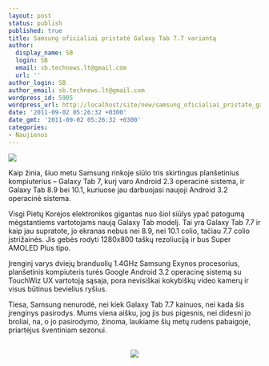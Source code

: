 ```yaml
---
layout: post
status: publish
published: true
title: Samsung oficialiai pristatė Galaxy Tab 7.7 variantą
author:
  display_name: SB
  login: SB
  email: sb.technews.lt@gmail.com
  url: ''
author_login: SB
author_email: sb.technews.lt@gmail.com
wordpress_id: 5905
wordpress_url: http://localhost/site/new/samsung_oficialiai_pristate_galaxy_tab_77_varianta/
date: '2011-09-02 05:26:32 +0300'
date_gmt: '2011-09-02 05:26:32 +0300'
categories:
- Naujienos
---
```

<div class="imgright"><img src="http://www.part.lt/img/5753a22e897dd38db09802112daa4565563.jpg"  /></div>
<p>Kaip žinia, šiuo metu Samsung rinkoje siūlo tris skirtingus planšetinius kompiuterius – Galaxy Tab 7, kurį varo Android 2.3 operacinė sistema, ir Galaxy Tab 8.9 bei 10.1, kuriuose jau darbuojasi naujoji Android 3.2 operacinė sistema.</p>
<p>Visgi Pietų Korėjos elektronikos gigantas nuo šiol siūlys ypač patogumą mėgstantiems vartotojams naują Galaxy Tab modelį. Tai yra Galaxy Tab 7.7 ir kaip jau supratote, jo ekranas nebus nei 8.9, nei 10.1 colio, tačiau 7.7 colio įstrižainės. Jis gebės rodyti 1280x800 taškų rezoliuciją ir bus Super AMOLED Plus tipo.</p>
<p>Įrenginį varys dviejų branduolių 1.4GHz Samsung Exynos procesorius, planšetinis kompiuteris turės Google Android 3.2 operacinę sistemą su TouchWiz UX vartotoją sąsaja, pora nevisiškai kokybiškų video kamerų ir visus būtinus bevielius ryšius.</p>
<p>Tiesa, Samsung nenurodė, nei kiek Galaxy Tab 7.7 kainuos, nei kada šis įrenginys pasirodys. Mums viena aišku, jog jis bus pigesnis, nei didesni jo broliai, na, o jo pasirodymo, žinoma, laukiame šių metų rudens pabaigoje, priartėjus šventiniam sezonui.</p>
<p><center><br /><img src="http://www.part.lt/img/f9060de28d24b240e2bc8251fc9cc3e6118.jpg" /><br /></center></p>
